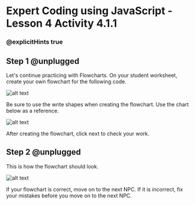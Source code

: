 # Expert Coding using JavaScript - Lesson 4 Activity 4.1.1
### @explicitHints true

## Step 1 @unplugged

Let's continue practicing with Flowcharts.  On your student worksheet, create your own flowchart for the following code.  

![alt text](https://expertjs.codingcredentials.com/Lesson4/4.1/4.4.JPG?raw=true  "Code")

Be sure to use the write shapes when creating the flowchart.  Use the chart below as a reference. 

![alt text](https://expertjs.codingcredentials.com/Lesson4/4.1/4.1.JPG?raw=true  "Flowchart")

After creating the flowchart, click next to check your work. 

## Step 2 @unplugged

This is how the flowchart should look. 

![alt text](https://expertjs.codingcredentials.com/Lesson4/4.1/4.5.JPG?raw=true  "Flowchart")

If your flowchart is correct, move on to the next NPC.  If it is incorrect, fix your mistakes before you move on to the next NPC. 
